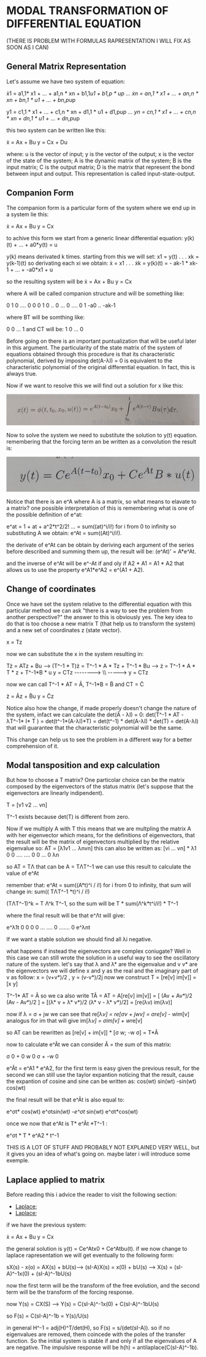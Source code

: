 # MODAL TRANSFORMATION OF DIFFERENTIAL EQUATION

(THERE IS PROBLEM WITH FORMULAS RAPRESENTATION I WILL FIX AS SOON AS I CAN)

## General Matrix Representation
Let's assume we have two system of equation:


ẋ1 = a1,1* x1 + ... + a1,n * xn + b1,1*u1 + b1,p * up 
...
ẋn = an,1 * x1 + ... + an,n * xn + bn,1 * u1 + ... + bn,p*up

y1 = c1,1 * x1 + ... + c1,n * xn + d1,1 * u1 + d1,p*up 
...
yn = cn,1 * x1 + ... + cn,n * xn + dn,1 * u1 + ... + dn,p*up


this two system can be written like this:

ẋ = Ax + Bu
y = Cx + Du

where:
u is the vector of input;
y is the vector of the output;
x is the vector of the state of the system;
A is the dynamic matrix of the system;
B is the input matrix;
C is the output matrix;
D is the matrix that represent the bond between input and output.
This representation is called input-state-output.

## Companion Form
The companion form is a particular form of the system where we end up in a system lie this:

ẋ = Ax + Bu
y = Cx

to achive this form we start from a generic linear differential equation:
y(k)(t) + ... + a0*y(t) = u

y(k) means derivated k times.
starting from this we will set:
x1 = y(t)
.
.
.
xk = y(k-1)(t)
so derivating each xi we obtain:
ẋ = x1
.
.
.
ẋk = y(k)(t) = - ak-1 * xk-1 + ... + -a0*x1 + u

so the resulting system will be 
ẋ = Ax + Bu
y = Cx 

where A will be called companion structure and will be something like:

0 1 0 .... 0
0 0 1 0 .. 0
...
0  ....  0 1
-a0 .. -ak-1

where BT will be somthing like:

0 0 ... 1
and CT will be:
1 0 ... 0

Before going on there is an important puntualization that will be useful later in this argument. 
The particularity of the state matrix of the system of equations obtained through this procedure is that its characteristic polynomial, derived by imposing det(A-λI) = 0 is equivalent to the characteristic polynomial of the original differential equation.
In fact, this is always true.

Now if we want to resolve this we will find out a solution for x like this:

<img src="images/form1.jpg" alt="Form 1" style="display:inline-block; margin-right:10px;">

Now to solve the system we need to substitute the solution to y(t) equation. remembering that the forcing term an be written as a convolution the result is:

<img src="images/form2.jpg" alt="Form 1" style="display:inline-block; margin-right:10px;">

Notice that there is an e^A where A is a matrix, so what means to  elavate to a matrix? one possible interpretation of this is remembering what is one of the possible definition of e^at:

e^at = 1 + at + a^2*t^2/2! ... = sum((at)^i/i!) for i from 0 to infinity
so substituting A we obtain: e^At = sum((At)^i/i!).

the derivate of e^At can be obtain by deriving each argument of the series before described and summing them up, the result will be: (e^At)' = A*e^At.

and the inverse of e^At will be e^-At if and oly if A2 * A1 = A1 * A2 that allows us to use the property e^A1*e^A2 = e^(A1 + A2).



## Change of coordinates
Once we have set the system relative to the differential equation with this particular method we can ask "there is a way to see the problem from another perspective?"
the answer to this is obviously yes. The key idea to do that is too choose a new matrix T (that help us to transform the system) and a new set of coordinates z (state vector).

x = Tz

now we can substitute the x in the system resulting in:

Tż = ATz + Bu --> (T^-1 * T)ż = T^-1 * A * Tz + T^-1 * Bu --> ż = T^-1 * A * T * z + T^-1*B * u
y = CTz --------> \\\ -----> y = CTz

now we can call T^-1 * AT = Ã, T^-1*B = B̃ and CT = C̃

ż = Ãz + B̃u
y = C̃z

Notice also how the change, if made properly doesn't change the nature of the system, infact we can calculate the det(Ã - λI) = 0:
det(T^-1 * AT - λT^-1* I* T ) = det(t^-1*(A-λI)*T) = det(t^-1) * det(A-λI) * det(T) = det(A-λI) 
that will guarantee that the characteristic polynomial will be the same.

This change can help us to see the problem in a different way for a better comprehension of it.

## Modal tansposition and exp calculation
But how to choose a T matrix? One particolar choice can be the matrix composed by the eigenvectors of the status matrix (let's suppose that the eigenvectors are linearly indipendent).

T = [v1 v2 ... vn]

T^-1 exists because  det(T) is different from zero.

Now if we multiply A with T this means that we are multpling the matrix A with her eigenvector which means, for the definitions of eigenvectors, that the result will be the matrix of eigenvectors multiplied by the relative eigenvalue so:
AT = [λ1v1 ... λnvn] 
this can also be written as:
[vi ... vn] * λ1 0 0 ....
              ....
              0 0 ... 0 λn  

so AT = TΛ that can be A = TΛT^-1 we can use this result to calculate the value of e^At

remember that: e^At = sum((A*t)^i / i!) for i from 0 to infinity, that sum will change in: sum(( TΛT^-1 *t)^i / i!)

(TΛT^-1)^k = T Λ^k T^-1, so the sum will be T * sum(Λ^k*t^i/i!)  * T^-1

where the final result will be that e^Λt will give:

e^λ1t 0 0 0 0 ...
....
0 ....... 0 e^λnt 

If we want a stable solution we should find all λi negative.

what happens if instead the eigenvectors are complex coniugate? Well in this case we can still wrote the solution in a useful way to see the oscillatory nature of the system.
let's say that λ and λ* are the eigenvalue and v v* are the eigenvectors we will define x and y as the real and the imaginary part of v as follow:
x = (v+v*)/2  ,  y = (v-v*)/2j 
now we construct T = [re[v] im[v]] = [x y]

T^-1* AT = Ã so we ca also write TÃ = AT = A[re[v] im[v]] = [ (Av + Av*)/2  (Av - Av*)/2 ] =  [(λ* v + λ* v*)/2  (λ* v - λ* v*)/2] = [re(λv)  im(λv)]

now if λ = σ + jw we can see that re[λ*v] = re[σv + jwv] = σre[v] - w*im[v]
analogus for im that will give im[λ*v] = σim[v] + w*re[v]

so AT can be rewritten as [re[v] + im[v]] *  [σ  w; -w  σ] = T*Ã
                                            
now to calculate e^Ãt we can consider Ã = the sum of this matrix:

σ 0   +   0 w
0 σ   +  -w 0

e^Ãt = e^A1 * e^A2, for the first term is easy given the previous result, for the second we can still use the taylor expantion noticing that the result, cause the expantion of cosine and sine can be written as:
cos(wt)   sin(wt)
-sin(wt)  cos(wt)

the final result will be that e^Ãt is also equal to:

e^σt* cos(wt)   e^σt*sin(wt)
-e^σt* sin(wt)  e^σt*cos(wt)

once we now that e^At is T* e^Ãt *T^-1 :

e^σt * T * e^A2 * t^-1

THIS IS A LOT OF STUFF AND PROBABLY NOT EXPLAINED VERY WELL, but it gives you an idea of what's going on.
maybe later i will introduce some exemple.

## Laplace applied to matrix
Before reading this i advice the reader to visit the following section: 
- [Laplace](/automation/lectures/laplace/laplace.md);
- [Laplace](/automation/lectures/antilaplace/antilaplace.md);

if we have the previous system: 

ẋ = Ax + Bu
y = Cx 

the general solution is y(t) = Ce^Atx0 + Ce^Atbu(t).
if we now change to laplace rapresentation we will get eventually to the following form:

sX(s) - x(o) = AX(s) + bU(s)--> (sI-A)X(s) = x(0) + bU(s) --> X(s) = (sI-A)^-1x(0) + (sI-A)^-1bU(s)

now the first term will be the transform of the free evolution, and the second term will be the transform of the forcing response.

now Y(s) = CX(S) --> Y(s) = C(sI-A)^-1x(0) + C(sI-A)^-1bU(s)

so F(s) = C(sI-A)^-1b = Y(s)/U(s)

in general H^-1 = adj(H)^T/det(H), so F(s) = s/(det(sI-A)). so if no eigenvalues are removed, them coincede with the poles of the transfer function. So the initial system is stable if and only if all the eigenvalues of A are negative. The impulsive response will be h(h) = antilaplace(C(sI-A)^-1b).



